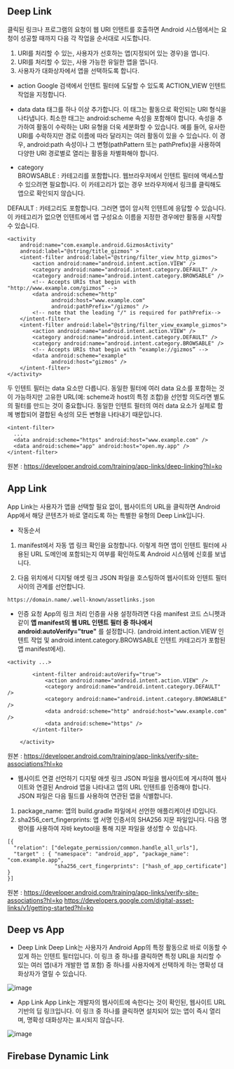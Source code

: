 ## Deep Link
클릭된 링크나 프로그램의 요청이 웹 URI 인텐트를 호출하면 Android 시스템에서는 요청이 성공할 때까지 다음 각 작업을 순서대로 시도합니다.

1. URI를 처리할 수 있는, 사용자가 선호하는 앱(지정되어 있는 경우)을 엽니다.
2. URI를 처리할 수 있는, 사용 가능한 유일한 앱을 엽니다.
3. 사용자가 대화상자에서 앱을 선택하도록 합니다.

- action
Google 검색에서 인텐트 필터에 도달할 수 있도록 ACTION_VIEW 인텐트 작업을 지정합니다.

- data
data 태그를 하나 이상 추가합니다. 이 태그는 활동으로 확인되는 URI 형식을 나타냅니다. 최소한 <data> 태그는 android:scheme 속성을 포함해야 합니다. 
속성을 추가하여 활동이 수락하는 URI 유형을 더욱 세분화할 수 있습니다. 예를 들어, 유사한 URI를 수락하지만 경로 이름에 따라 달라지는 여러 활동이 있을 수 있습니다. 이 경우, android:path 속성이나 그 변형(pathPattern 또는 pathPrefix)을 사용하여 다양한 URI 경로별로 열리는 활동을 차별화해야 합니다.

- category     
BROWSABLE : 카테고리를 포함합니다. 웹브라우저에서 인텐트 필터에 액세스할 수 있으려면 필요합니다. 이 카테고리가 없는 경우 브라우저에서 링크를 클릭해도 앱으로 확인되지 않습니다.    
    
DEFAULT : 카테고리도 포함합니다. 그러면 앱이 암시적 인텐트에 응답할 수 있습니다. 이 카테고리가 없으면 인텐트에서 앱 구성요소 이름을 지정한 경우에만 활동을 시작할 수 있습니다.    

```
<activity
    android:name="com.example.android.GizmosActivity"
    android:label="@string/title_gizmos" >
    <intent-filter android:label="@string/filter_view_http_gizmos">
        <action android:name="android.intent.action.VIEW" />
        <category android:name="android.intent.category.DEFAULT" />
        <category android:name="android.intent.category.BROWSABLE" />
        <!-- Accepts URIs that begin with "http://www.example.com/gizmos” -->
        <data android:scheme="http"
              android:host="www.example.com"
              android:pathPrefix="/gizmos" />
        <!-- note that the leading "/" is required for pathPrefix-->
    </intent-filter>
    <intent-filter android:label="@string/filter_view_example_gizmos">
        <action android:name="android.intent.action.VIEW" />
        <category android:name="android.intent.category.DEFAULT" />
        <category android:name="android.intent.category.BROWSABLE" />
        <!-- Accepts URIs that begin with "example://gizmos” -->
        <data android:scheme="example"
              android:host="gizmos" />
    </intent-filter>
</activity>
```

두 인텐트 필터는 data 요소만 다릅니다. 동일한 필터에 여러 data 요소를 포함하는 것이 가능하지만 고유한 URL(예: scheme과 host의 특정 조합)을 선언할 의도라면 별도의 필터를 만드는 것이 중요합니다. 동일한 인텐트 필터의 여러 data 요소가 실제로 함께 병합되어 결합된 속성의 모든 변형을 나타내기 때문입니다.

```
<intent-filter>
  ...
  <data android:scheme="https" android:host="www.example.com" />
  <data android:scheme="app" android:host="open.my.app" />
</intent-filter>
```
    
원본 : https://developer.android.com/training/app-links/deep-linking?hl=ko
## App Link
App Link는 사용자가 앱을 선택할 필요 없이, 웹사이트의 URL을 클릭하면 Android App에서 해당 콘텐츠가 바로 열리도록 하는 특별한 유형의 Deep Link입니다.

- 작동순서
1. manifest에서 자동 앱 링크 확인을 요청합니다. 이렇게 하면 앱이 인텐트 필터에 사용된 URL 도메인에 포함되는지 여부를 확인하도록 Android 시스템에 신호를 보냅니다.    
    
2. 다음 위치에서 디지털 애셋 링크 JSON 파일을 호스팅하여 웹사이트와 인텐트 필터 사이의 관계를 선언합니다.    
```
https://domain.name/.well-known/assetlinks.json
```

- 인증 요청
App의 링크 처리 인증을 사용 설정하려면 다음 manifest 코드 스니펫과 같이 
__앱 manifest의 웹 URL 인텐트 필터 중 하나에서 android:autoVerify="true"__
를 설정합니다. (android.intent.action.VIEW 인텐트 작업 및 android.intent.category.BROWSABLE 인텐트 카테고리가 포함된 앱 manifest에서).    

```
<activity ...>

        <intent-filter android:autoVerify="true">
            <action android:name="android.intent.action.VIEW" />
            <category android:name="android.intent.category.DEFAULT" />
            <category android:name="android.intent.category.BROWSABLE" />
            <data android:scheme="http" android:host="www.example.com" />
            <data android:scheme="https" />
        </intent-filter>

    </activity>
```
    
원본 : https://developer.android.com/training/app-links/verify-site-associations?hl=ko

- 웹사이트 연결 선언하기
디지털 애셋 링크 JSON 파일을 웹사이트에 게시하여 웹사이트와 연결된 Android 앱을 나타내고 앱의 URL 인텐트를 인증해야 합니다. JSON 파일은 다음 필드를 사용하여 연관된 앱을 식별합니다.    
    
1. package_name: 앱의 build.gradle 파일에서 선언한 애플리케이션 ID입니다.
2. sha256_cert_fingerprints: 앱 서명 인증서의 SHA256 지문 파일입니다. 다음 명령어를 사용하여 자바 keytool을 통해 지문 파일을 생성할 수 있습니다.
    
```
[{
  "relation": ["delegate_permission/common.handle_all_urls"],
  "target" : { "namespace": "android_app", "package_name": "com.example.app",
               "sha256_cert_fingerprints": ["hash_of_app_certificate"] }
}]
```
    
원본 : 
https://developer.android.com/training/app-links/verify-site-associations?hl=ko
https://developers.google.com/digital-asset-links/v1/getting-started?hl=ko

## Deep vs App

- Deep Link
Deep Link는 사용자가 Android App의 특정 활동으로 바로 이동할 수 있게 하는 인텐트 필터입니다. 이 링크 중 하나를 클릭하면 특정 URL을 처리할 수 있는 여러 앱(내가 개발한 앱 포함) 중 하나를 사용자에게 선택하게 하는 명확성 대화상자가 열릴 수 있습니다.     

![image](https://user-images.githubusercontent.com/41356481/78000310-0a530b00-736f-11ea-8fe3-d8da5220e4be.png)

- App Link
App Link는 개발자의 웹사이트에 속한다는 것이 확인된, 웹사이트 URL 기반의 딥 링크입니다. 이 링크 중 하나를 클릭하면 설치되어 있는 앱이 즉시 열리며, 명확성 대화상자는 표시되지 않습니다.     

![image](https://user-images.githubusercontent.com/41356481/78000413-31a9d800-736f-11ea-9bf5-ed8adea57c85.png)

## Firebase Dynamic Link
